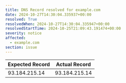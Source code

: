 ```yaml
---
title: DNS Record resolved for example.com
date: 2024-10-27T14:30:04.335937+00:00
resolved: True
resolvedWhen: 2024-10-27T14:30:04.335947+00:00
resolvedStartTime: 2024-10-25T21:09:43.191474+00:00
severity: notice
affected:
  - example.com
section: issue
---
```


| Expected Record  | Actual Record  |
|------------------|----------------|
| 93.184.215.14 | 93.184.215.14 |
